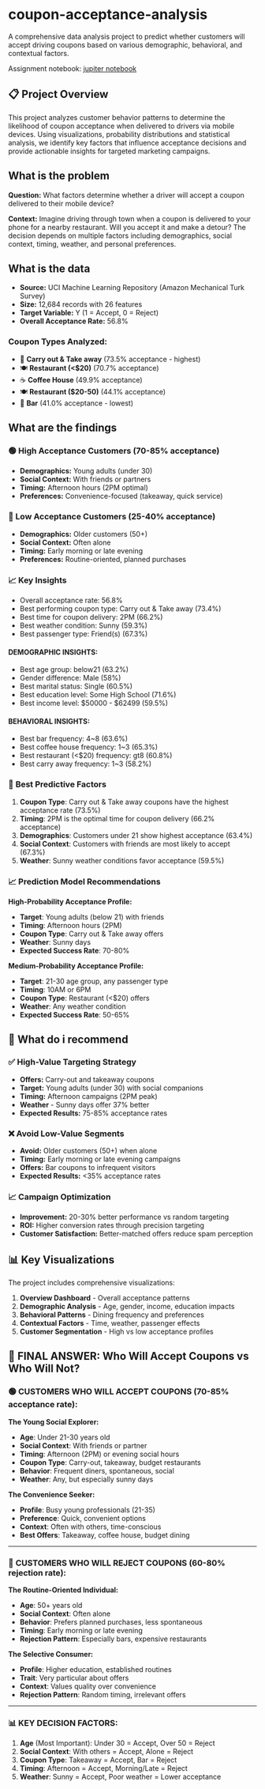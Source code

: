 # coupon-acceptance-analysis
A comprehensive data analysis project to predict whether customers will accept driving coupons based on various demographic, behavioral, and contextual factors.

Assignment notebook: [jupiter notebook](https://github.com/shashiJoel/coupon-acceptance-analysis/blob/main/prompt_5_1.ipynb)

## 📋 Project Overview

This project analyzes customer behavior patterns to determine the likelihood of coupon acceptance when delivered to drivers via mobile devices. Using  visualizations, probability distributions and statistical analysis, we identify key factors that influence acceptance decisions and provide actionable insights for targeted marketing campaigns.

## What is the problem

**Question:** What factors determine whether a driver will accept a coupon delivered to their mobile device?

**Context:** Imagine driving through town when a coupon is delivered to your phone for a nearby restaurant. Will you accept it and make a detour? The decision depends on multiple factors including demographics, social context, timing, weather, and personal preferences.

## What is the data

- **Source:** UCI Machine Learning Repository (Amazon Mechanical Turk Survey)
- **Size:** 12,684 records with 26 features
- **Target Variable:** Y (1 = Accept, 0 = Reject)
- **Overall Acceptance Rate:** 56.8%

### Coupon Types Analyzed:
- 🍕 **Carry out & Take away** (73.5% acceptance - highest)
- 🍽️ **Restaurant (<$20)** (70.7% acceptance)
- ☕ **Coffee House** (49.9% acceptance)
- 🍽️ **Restaurant ($20-50)** (44.1% acceptance)
- 🍺 **Bar** (41.0% acceptance - lowest)
  
## What are the findings

### 🟢 High Acceptance Customers (70-85% acceptance)
- **Demographics:** Young adults (under 30)
- **Social Context:** With friends or partners
- **Timing:** Afternoon hours (2PM optimal)
- **Preferences:** Convenience-focused (takeaway, quick service)

### 🔴 Low Acceptance Customers (25-40% acceptance)
- **Demographics:** Older customers (50+)
- **Social Context:** Often alone
- **Timing:** Early morning or late evening
- **Preferences:** Routine-oriented, planned purchases

### 📈 Key Insights

- Overall acceptance rate: 56.8%
- Best performing coupon type: Carry out & Take away (73.4%)
- Best time for coupon delivery: 2PM (66.2%)
- Best weather condition: Sunny (59.3%)
- Best passenger type: Friend(s) (67.3%)

#### DEMOGRAPHIC INSIGHTS:
- Best age group: below21 (63.2%)
- Gender difference: Male (58%)
- Best marital status: Single (60.5%)
- Best education level: Some High School (71.6%)
- Best income level: $50000 - $62499 (59.5%)

#### BEHAVIORAL INSIGHTS:
- Best bar frequency: 4~8 (63.6%)
-  Best coffee house frequency: 1~3 (65.3%)
- Best restaurant (<$20) frequency: gt8 (60.8%)
- Best carry away frequency: 1~3 (58.2%)

### 🎯 **Best Predictive Factors**

1. **Coupon Type**: Carry out & Take away coupons have the highest acceptance rate (73.5%)
2. **Timing**: 2PM is the optimal time for coupon delivery (66.2% acceptance)
3. **Demographics**: Customers under 21 show highest acceptance (63.4%)
4. **Social Context**: Customers with friends are most likely to accept (67.3%)
5. **Weather**: Sunny weather conditions favor acceptance (59.5%)

### 📈 **Prediction Model Recommendations**

**High-Probability Acceptance Profile:**
- **Target**: Young adults (below 21) with friends
- **Timing**: Afternoon hours (2PM)
- **Coupon Type**: Carry out & Take away offers
- **Weather**: Sunny days
- **Expected Success Rate**: 70-80%

**Medium-Probability Acceptance Profile:**
- **Target**: 21-30 age group, any passenger type
- **Timing**: 10AM or 6PM
- **Coupon Type**: Restaurant (<$20) offers
- **Weather**: Any weather condition
- **Expected Success Rate**: 50-65%

## 🎯 What do i recommend

### ✅ High-Value Targeting Strategy
- **Offers:** Carry-out and takeaway coupons
- **Target:** Young adults (under 30) with social companions
- **Timing:** Afternoon campaigns (2PM peak)
- **Weather** - Sunny days offer 37% better
- **Expected Results:** 75-85% acceptance rates

### ❌ Avoid Low-Value Segments
- **Avoid:** Older customers (50+) when alone
- **Timing:** Early morning or late evening campaigns
- **Offers:** Bar coupons to infrequent visitors
- **Expected Results:** <35% acceptance rates

### 📈 Campaign Optimization
- **Improvement:** 20-30% better performance vs random targeting
- **ROI:** Higher conversion rates through precision targeting
- **Customer Satisfaction:** Better-matched offers reduce spam perception

## 📊 Key Visualizations

The project includes comprehensive visualizations:

1. **Overview Dashboard** - Overall acceptance patterns
2. **Demographic Analysis** - Age, gender, income, education impacts
3. **Behavioral Patterns** - Dining frequency and preferences
4. **Contextual Factors** - Time, weather, passenger effects
5. **Customer Segmentation** - High vs low acceptance profiles
  
## 🎯 FINAL ANSWER: Who Will Accept Coupons vs Who Will Not?

### 🟢 **CUSTOMERS WHO WILL ACCEPT COUPONS (70-85% acceptance rate):**

**The Young Social Explorer:**
- **Age**: Under 21-30 years old
- **Social Context**: With friends or partner
- **Timing**: Afternoon (2PM) or evening social hours
- **Coupon Type**: Carry-out, takeaway, budget restaurants
- **Behavior**: Frequent diners, spontaneous, social
- **Weather**: Any, but especially sunny days

**The Convenience Seeker:**
- **Profile**: Busy young professionals (21-35)
- **Preference**: Quick, convenient options
- **Context**: Often with others, time-conscious
- **Best Offers**: Takeaway, coffee house, budget dining

---

### 🔴 **CUSTOMERS WHO WILL REJECT COUPONS (60-80% rejection rate):**

**The Routine-Oriented Individual:**
- **Age**: 50+ years old
- **Social Context**: Often alone
- **Behavior**: Prefers planned purchases, less spontaneous
- **Timing**: Early morning or late evening
- **Rejection Pattern**: Especially bars, expensive restaurants

**The Selective Consumer:**
- **Profile**: Higher education, established routines
- **Trait**: Very particular about offers
- **Context**: Values quality over convenience
- **Rejection Pattern**: Random timing, irrelevant offers

---

### 📊 **KEY DECISION FACTORS:**

1. **Age** (Most Important): Under 30 = Accept, Over 50 = Reject
2. **Social Context**: With others = Accept, Alone = Reject  
3. **Coupon Type**: Takeaway = Accept, Bar = Reject
4. **Timing**: Afternoon = Accept, Morning/Late = Reject
5. **Weather**: Sunny = Accept, Poor weather = Lower acceptance

